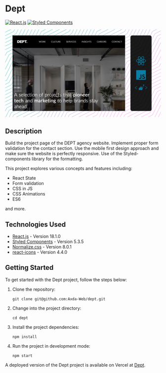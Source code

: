 # Dept

[![React.js](https://img.shields.io/badge/React.js-18.1.0-61DAFB?logo=react&logoColor=white&style=flat-square)](https://reactjs.org/)
[![Styled Components](https://img.shields.io/badge/Styled_Components-5.3.5-%23DB7093?logo=styled-components&logoColor=white&style=flat-square)](https://styled-components.com/)

![screenshot](/screenshot.jpg)

## Description

Build the project page of the DEPT agency website. Implement proper form validation for the contact section. Use the mobile first design approach and make sure the website is perfectly responsive. Use of the Styled-components library for the formatting.

This project explores various concepts and features including:

- React State
- Form validation
- CSS in JS
- CSS Animations
- ES6

and more.

## Technologies Used

- [React.js](https://reactjs.org/) - Version 18.1.0
- [Styled Components](https://styled-components.com/) - Version 5.3.5
- [Normalize.css](https://necolas.github.io/normalize.css/) - Version 8.0.1
- [react-icons](https://react-icons.github.io/react-icons/) - Version 4.4.0

## Getting Started

To get started with the Dept project, follow the steps below:

1. Clone the repository:

   ```shell
   git clone git@github.com:Axda-Web/dept.git
   ```

2. Change into the project directory:

   ```shell
   cd dept
   ```

3. Install the project dependencies:

   ```shell
   npm install
   ```

4. Run the project in development mode:

   ```shell
   npm start
   ```

A deployed version of the Dept project is available on Vercel at [Dept](https://dept-henna.vercel.app/).
